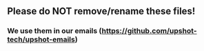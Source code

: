 ## Please do NOT remove/rename these files!

### We use them in our emails (https://github.com/upshot-tech/upshot-emails)
